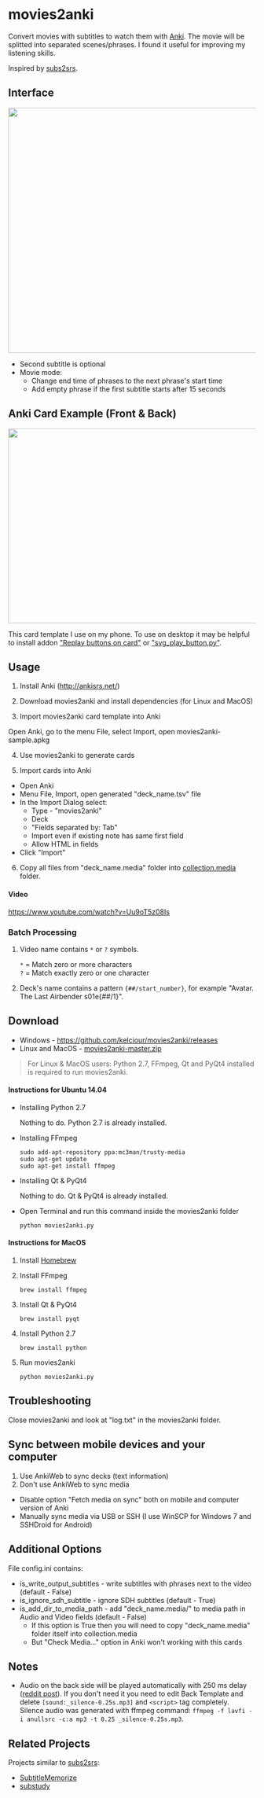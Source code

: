 #  movies2anki

Convert movies with subtitles to watch them with [Anki](http://ankisrs.net). The movie will be splitted into separated scenes/phrases. I found it useful for improving my listening skills.

Inspired by [subs2srs](http://subs2srs.sourceforge.net/).

## Interface

<img src="https://dl.dropboxusercontent.com/u/58886000/GitHub/movies2anki.png" width="775" height="499">

* Second subtitle is optional
* Movie mode:
  * Change end time of phrases to the next phrase's start time
  * Add empty phrase if the first subtitle starts after 15 seconds

## Anki Card Example (Front & Back)

<img src="https://dl.dropboxusercontent.com/u/58886000/GitHub/front-back-hints.png" width="775" height="396">

This card template I use on my phone. To use on desktop it may be helpful to install addon ["Replay buttons on card"](https://ankiweb.net/shared/info/498789867) or ["svg_play_button.py"](https://gist.github.com/kelciour/ce22e4d5908090f51dce537ccce35a5c).

## Usage

1. Install Anki (http://ankisrs.net/)

2. Download movies2anki and install dependencies (for Linux and MacOS)

3. Import movies2anki card template into Anki

  Open Anki, go to the menu File, select Import, open movies2anki-sample.apkg

4. Use movies2anki to generate cards

5. Import cards into Anki
  * Open Anki
  * Menu File, Import, open generated "deck_name.tsv" file
  * In the Import Dialog select:
    * Type - "movies2anki"
    * Deck
    * "Fields separated by: Tab"
    * Import even if existing note has same first field
    * Allow HTML in fields
  * Click "Import"
6. Copy all files from "deck_name.media" folder into [collection.media](http://ankisrs.net/docs/manual.html#files) folder.

  #### Video

  https://www.youtube.com/watch?v=Uu9oT5z08Is

### Batch Processing

1. Video name contains ```*``` or ```?``` symbols.
  
   ```*``` = Match zero or more characters  
   ```?``` = Match exactly zero or one character

2. Deck's name contains a pattern ```{##/start_number}```, for example "Avatar. The Last Airbender s01e{##/1}".

## Download

* Windows - https://github.com/kelciour/movies2anki/releases
* Linux and MacOS - [movies2anki-master.zip](https://github.com/kelciour/movies2anki/archive/master.zip)

> For Linux & MacOS users: Python 2.7, FFmpeg, Qt and PyQt4 installed is required to run movies2anki.

#### Instructions for Ubuntu 14.04

* Installing Python 2.7

    Nothing to do. Python 2.7 is already installed.

* Installing FFmpeg

    ```shell
    sudo add-apt-repository ppa:mc3man/trusty-media
    sudo apt-get update
    sudo apt-get install ffmpeg
    ```

* Installing Qt & PyQt4

    Nothing to do. Qt & PyQt4 is already installed.

* Open Terminal and run this command inside the movies2anki folder

    ```shell
    python movies2anki.py
    ```

#### Instructions for MacOS

1. Install [Homebrew](http://brew.sh/)
2. Install FFmpeg

    ```shell
    brew install ffmpeg
    ```
3. Install Qt & PyQt4

    ```shell
    brew install pyqt
    ```
4. Install Python 2.7

    ```shell
    brew install python
    ```
5. Run movies2anki

    ```shell
    python movies2anki.py
    ```

## Troubleshooting

Close movies2anki and look at "log.txt" in the movies2anki folder.

## Sync between mobile devices and your computer

1. Use AnkiWeb to sync decks (text information)
2. Don't use AnkiWeb to sync media
  - Disable option "Fetch media on sync" both on mobile and computer version of Anki
  - Manually sync media via USB or SSH (I use WinSCP for Windows 7 and SSHDroid for Android)

## Additional Options

File config.ini contains:
* is_write_output_subtitles - write subtitles with phrases next to the video (default - False)
* is_ignore_sdh_subtitle - ignore SDH subtitles (default - True)
* is_add_dir_to_media_path - add "deck_name.media/" to media path in Audio and Video fields (default - False)
  - If this option is True then you will need to copy "deck_name.media" folder itself into collection.media
  - But "Check Media..." option in Anki won't working with this cards

## Notes

* Audio on the back side will be played automatically with 250 ms delay ([reddit post](https://www.reddit.com/r/Anki/comments/5dygor/delayed_automatic_playback_of_audio/)). If you don't need it you need to edit Back Template and delete ```[sound:_silence-0.25s.mp3]``` and ```<script>``` tag completely.  
Silence audio was generated with ffmpeg command: ```ffmpeg -f lavfi -i anullsrc -c:a mp3 -t 0.25 _silence-0.25s.mp3```.

## Related Projects

Projects similar to [subs2srs](http://subs2srs.sourceforge.net/):

* [SubtitleMemorize](https://github.com/ChangSpivey/SubtitleMemorize)
* [substudy](https://github.com/emk/substudy)